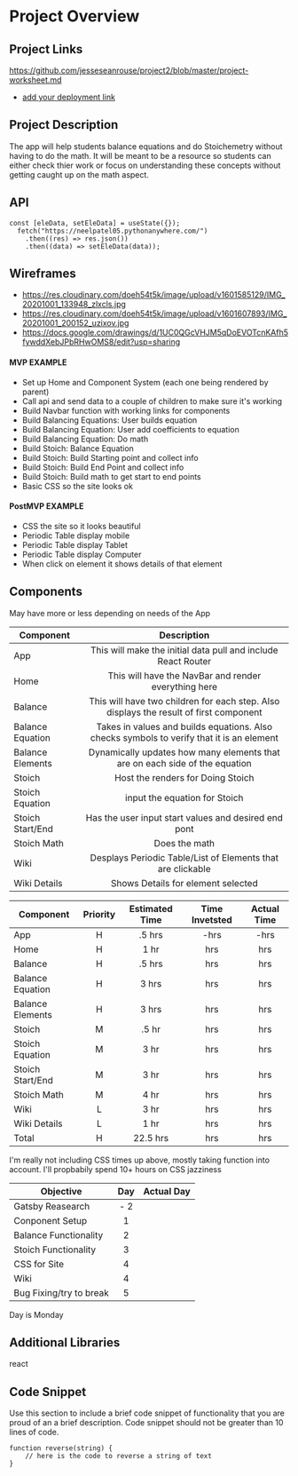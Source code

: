 # Project Overview

## Project Links

https://github.com/jesseseanrouse/project2/blob/master/project-worksheet.md
- [add your deployment link]()

## Project Description

The app will help students balance equations and do Stoichemetry without having to do the math. It will be meant to be a resource so students can either check thier work or focus on understanding these concepts without getting caught up on the math aspect.

## API

```
const [eleData, setEleData] = useState({});
  fetch("https://neelpatel05.pythonanywhere.com/")
    .then((res) => res.json())
    .then((data) => setEleData(data));
```


## Wireframes

-  https://res.cloudinary.com/doeh54t5k/image/upload/v1601585129/IMG_20201001_133948_zlxcls.jpg
-  https://res.cloudinary.com/doeh54t5k/image/upload/v1601607893/IMG_20201001_200152_uzixov.jpg
-  https://docs.google.com/drawings/d/1UC0QGcVHJM5qDoEVOTcnKAfh5fywddXebJPbRHwOMS8/edit?usp=sharing

#### MVP EXAMPLE

- Set up Home and Component System (each one being rendered by parent)
- Call api and send data to a couple of children to make sure it's working
- Build Navbar function with working links for components
- Build Balancing Equations: User builds equation
- Build Balancing Equation: User add coefficients to equation
- Build Balancing Equation: Do math
- Build Stoich: Balance Equation 
- Build Stoich: Build Starting point and collect info
- Build Stoich: Build End Point and collect info
- Build Stoich: Build math to get start to end points
- Basic CSS so the site looks ok

#### PostMVP EXAMPLE

- CSS the site so it looks beautiful
- Periodic Table display mobile
- Periodic Table display Tablet
- Periodic Table display Computer
- When click on element it shows details of that element

## Components

May have more or less depending on needs of the App

| Component | Description | 
| --- | :---: |  
| App | This will make the initial data pull and include React Router| 
| Home | This will have the NavBar and render everything here | 
| Balance | This will have two children for each step. Also displays the result of first component | 
| Balance Equation | Takes in values and builds equations. Also checks symbols to verify that it is an element | 
| Balance Elements | Dynamically updates how many elements that are on each side of the equation | 
| Stoich | Host the renders for Doing Stoich | 
| Stoich Equation | input the equation for Stoich |
| Stoich Start/End | Has the user input start values and desired end pont | 
| Stoich Math | Does the math | 
| Wiki | Desplays Periodic Table/List of Elements that are clickable | 
| Wiki Details | Shows Details for element selected | 


| Component | Priority | Estimated Time | Time Invetsted | Actual Time |
| --- | :---: |  :---: | :---: | :---: |
| App | H | .5 hrs| -hrs | -hrs |
| Home| H | 1 hr| hrs | hrs |
| Balance | H | .5 hrs | hrs | hrs |
| Balance Equation | H | 3 hrs | hrs | hrs |
| Balance Elements | H | 3 hrs | hrs | hrs |
| Stoich | M | .5 hr| hrs | hrs |
| Stoich Equation | M | 3 hr| hrs | hrs |
| Stoich Start/End | M | 3 hr| hrs | hrs |
| Stoich Math | M | 4 hr| hrs | hrs |
| Wiki | L | 3 hr| hrs | hrs |
| Wiki Details | L | 1 hr| hrs | hrs |
| Total | H | 22.5 hrs| hrs | hrs |

I'm really not including CSS times up above, mostly taking function into account. I'll propbabily spend 10+ hours on CSS jazziness

| Objective | Day | Actual Day |
| --- | :---: |  :---: |
| Gatsby Reasearch | - 2 |  |
| Conponent Setup | 1 | |
| Balance Functionality | 2 | |
| Stoich Functionality | 3 | |
| CSS for Site | 4| |
| Wiki | 4 | |
|Bug Fixing/try to break | 5 |

Day is Monday

## Additional Libraries
 react 

## Code Snippet

Use this section to include a brief code snippet of functionality that you are proud of an a brief description.  Code snippet should not be greater than 10 lines of code. 

```
function reverse(string) {
	// here is the code to reverse a string of text
}
```
